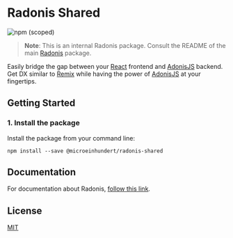 # Radonis Shared

![npm (scoped)](https://img.shields.io/npm/v/@microeinhundert/radonis-shared)

> **Note**: This is an internal Radonis package. Consult the README of the main [Radonis](https://github.com/microeinhundert/radonis/tree/main/packages/radonis) package.

Easily bridge the gap between your [React](https://reactjs.org/) frontend and [AdonisJS](https://adonisjs.com/) backend.
Get DX similar to [Remix](https://remix.run/) while having the power of [AdonisJS](https://adonisjs.com/) at your fingertips.

## Getting Started

### 1. Install the package

Install the package from your command line:

```console
npm install --save @microeinhundert/radonis-shared
```

## Documentation

For documentation about Radonis, [follow this link](https://github.com/microeinhundert/radonis/tree/main/documentation/index.md).

## License

[MIT](LICENSE)
